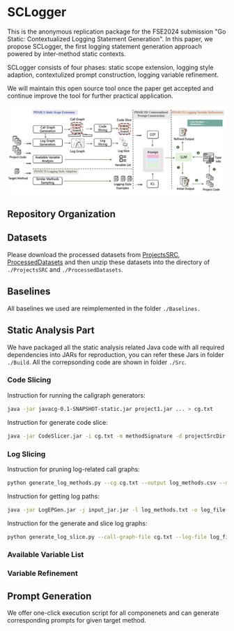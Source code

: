 # SCLogger

This is the anonymous replication package for the FSE2024 submission "Go Static: Contextualized Logging Statement Generation". In this paper, we propose SCLogger, the first  logging statement generation approach powered by inter-method static contexts.

SCLogger consists of four phases: static scope extension, logging style adaption, contextulized prompt construction, logging variable refinement.

We will maintain this open source tool once the paper get accepted and continue improve the tool for further practical application.

![overview](Figure/logger_overview.jpg)

## Repository Organization

## Datasets

Please download the processed datasets from [ProjectsSRC](https://drive.google.com/file/d/13f1qzi3Il5LHdeIiE7jw1cZTXo5PSwF_/view?usp=sharing), [ProcessedDatasets](https://drive.google.com/file/d/1sKaj_Bn1xYtACHQk2j7tIAQr5bGabBdw/view?usp=sharing) and then unzip these datasets into the directory of `./ProjectsSRC` and `./ProcessedDatasets`.

## Baselines

All baselines we used are reimplemented in the folder `./Baselines.`

## Static Analysis Part
We have packaged all the static analysis related Java code with all required dependencies into JARs for reproduction, you can refer these Jars in folder `./Build`. All the correpsonding code are shown in folder `./Src`.

### Code Slicing
Instruction for running the callgraph generators:

```bash
java -jar javacg-0.1-SNAPSHOT-static.jar project1.jar ... > cg.txt
```
Instruction for generate code slice:

```bash
java -jar CodeSlicer.jar -i cg.txt -m methodSignature -d projectSrcDir
```


### Log Slicing

Instruction for pruning log-related call graphs:

```bash
python generate_log_methods.py --cg cg.txt --output log_methods.csv --matcher 'log'
```

Instruction for getting log paths:

```bash
java -jar LogEPGen.jar -j input_jar.jar -l log_methods.txt -o log_file.json
```

Instruction for the generate and slice log graphs:

```bash
python generate_log_slice.py --call-graph-file cg.txt --log-file log_file.json --method target_method_signature --output-path ./prompts --hop 2
```


### Available Variable List


### Variable Refinement


## Prompt Generation
We offer one-click execution script for all componenets and can generate corresponding prompts for given target method.
